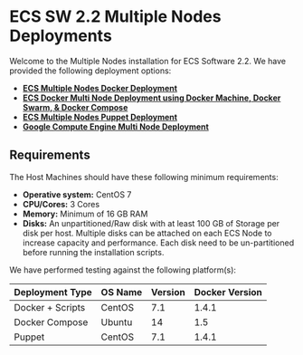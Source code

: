 # ECS SW 2.2 Multiple Nodes Deployments

Welcome to the Multiple Nodes installation for ECS Software 2.2. We have provided the following deployment options: 


- **[ECS Multiple Nodes Docker Deployment](https://github.com/EMCECS/ECS-CommunityEdition/blob/master/Documentation/ECS-MultiNode-Instructions.md "ECS Multiple Node Docker Deployment Information")**
- **[ECS Docker Multi Node Deployment using Docker Machine, Docker Swarm, & Docker Compose](https://github.com/emccode/ecs-dockerswarm/ "ECS Docker Multi Node Deployment using Docker Machine, Docker Swarm, & Docker Compose Deployment Information")**
- **[ECS Multiple Nodes Puppet Deployment](https://github.com/EMCECS/ECS-CommunityEdition/blob/master/Documentation/ECS-MultiNode-Puppet-Instructions.md "ECS Multiple Node Puppet Deployment Information")**
- **[Google Compute Engine Multi Node Deployment](https://github.com/EMCECS/ECS-CommunityEdition/blob/master/Documentation/ECS-GCE-MultiNode-Instructions.md "ECS GCE Deployment Information")**


## Requirements

The Host Machines should have these following minimum requirements: 

- **Operative system:** CentOS 7
- **CPU/Cores:** 3 Cores
- **Memory:** Minimum of 16 GB RAM
- **Disks:** An unpartitioned/Raw disk with at least 100 GB of Storage per disk per host. Multiple disks can be attached on each ECS Node to increase capacity and performance. Each disk need to be un-partitioned before running the installation scripts.

We have performed testing against the following platform(s): 

|Deployment Type | OS Name | Version | Docker Version |
|----------------|-------|---------|----------------|
| Docker + Scripts |CentOS	| 7.1	  | 1.4.1          |
| Docker Compose |Ubuntu	| 14	  | 1.5          |
| Puppet |CentOS	| 7.1	  | 1.4.1          |
